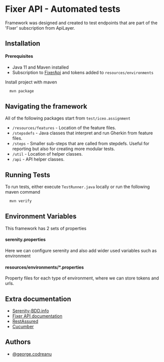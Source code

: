 
# Fixer API - Automated tests

Framework was designed and created to test endpoints that are part of the 'Fixer' subscription from ApiLayer.



## Installation
#### Prerequisites
- Java 11 and Maven installed
- Subscription to [FixerApi](https://apilayer.com/marketplace/fixer-api) and tokens added to `resources/environments`

Install project with maven

```bash
  mvn package
```

## Navigating the framework
All of the following packages start from `test/iceo.assignment`

- `/resources/features` - Location of the feature files.
- `/stepsdefs` - Java classes that interpret and run Gherkin from feature files.
- `/steps` - Smaller sub-steps that are called from stepdefs. Useful for reporting but also for creating more modular tests.
- `/util` - Location of helper classes.
- `/api` - API helper classes.


## Running Tests

To run tests, either execute `TestRunner.java` locally or run the following maven command

```bash
  mvn verify
```

## Environment Variables

This framework has 2 sets of properties

#### serenity.properties
Here we can configure serenity and also add wider used variables such as environment

#### resources/environments/*.properties
Property files for each type of environment, where we can store tokens and urls.

## Extra documentation
- [Serenity-BDD.info](https://serenity-bdd.info/documentation/)
- [Fixer API documentation](https://apilayer.com/marketplace/fixer-api)
- [RestAssured](https://rest-assured.io/)
- [Cucumber](https://cucumber.io/docs/cucumber/)

## Authors
- [@george.codreanu](https://www.github.com/GeorgeCodreanu)

